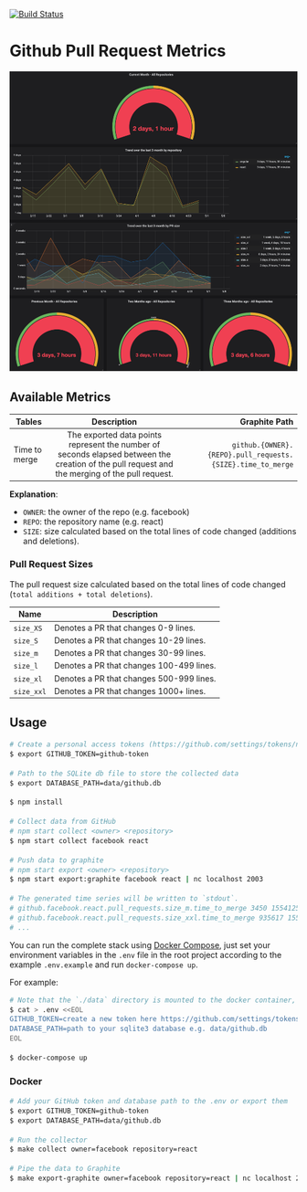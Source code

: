 [![Build Status](https://travis-ci.org/matchilling/github-metrics.svg?branch=master)](https://travis-ci.org/matchilling/github-metrics)

# Github Pull Request Metrics

[![Grafana Example](./data/github-pr-metrics.png)](./data/github-pr-metrics.png)

## Available Metrics

| Tables        |                                                                  Description                                                                   |                                              Graphite Path |
| ------------- | :--------------------------------------------------------------------------------------------------------------------------------------------: | ---------------------------------------------------------: |
| Time to merge | The exported data points represent the number of seconds elapsed between the creation of the pull request and the merging of the pull request. | `github.{OWNER}.{REPO}.pull_requests.{SIZE}.time_to_merge` |

**Explanation**:

- `OWNER`: the owner of the repo (e.g. facebook)
- `REPO`: the repository name (e.g. react)
- `SIZE`: size calculated based on the total lines of code changed (additions and deletions).

### Pull Request Sizes

The pull request size calculated based on the total lines of code changed (`total additions + total deletions`).

| Name       | Description                              |
| ---------- | ---------------------------------------- |
| `size_XS`  | Denotes a PR that changes 0-9 lines.     |
| `size_S`   | Denotes a PR that changes 10-29 lines.   |
| `size_m`   | Denotes a PR that changes 30-99 lines.   |
| `size_l`   | Denotes a PR that changes 100-499 lines. |
| `size_xl`  | Denotes a PR that changes 500-999 lines. |
| `size_xxl` | Denotes a PR that changes 1000+ lines.   |

## Usage

```sh
# Create a personal access tokens (https://github.com/settings/tokens/new)
$ export GITHUB_TOKEN=github-token

# Path to the SQLite db file to store the collected data
$ export DATABASE_PATH=data/github.db

$ npm install

# Collect data from GitHub
# npm start collect <owner> <repository>
$ npm start collect facebook react

# Push data to graphite
# npm start export <owner> <repository>
$ npm start export:graphite facebook react | nc localhost 2003

# The generated time series will be written to `stdout`.
# github.facebook.react.pull_requests.size_m.time_to_merge 3450 1554125772
# github.facebook.react.pull_requests.size_xxl.time_to_merge 935617 1553187544
# ...
```

You can run the complete stack using [Docker Compose](https://docs.docker.com/compose/), just set your environment variables in the `.env` file in the root project according to the example `.env.example` and run `docker-compose up`.

For example:

```sh
# Note that the `./data` directory is mounted to the docker container, to keep your data persistent place your sqlite database in here
$ cat > .env <<EOL
GITHUB_TOKEN=create a new token here https://github.com/settings/tokens/new
DATABASE_PATH=path to your sqlite3 database e.g. data/github.db
EOL

$ docker-compose up
```

### Docker

```sh
# Add your GitHub token and database path to the .env or export them
$ export GITHUB_TOKEN=github-token
$ export DATABASE_PATH=data/github.db

# Run the collector
$ make collect owner=facebook repository=react

# Pipe the data to Graphite
$ make export-graphite owner=facebook repository=react | nc localhost 2003
```
